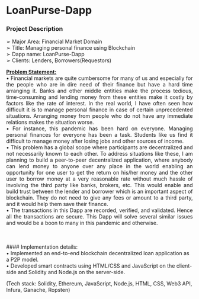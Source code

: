 # LoanPurse-Dapp

### Project Description
➢ Major Area: Financial Market Domain <br>
➢ Title: Managing personal finance using Blockchain <br>
➢ Dapp name: LoanPurse-Dapp <br>
➢ Clients: Lenders, Borrowers(Requestors) <br>
<p align="justify">
 <b><u> Problem Statement: </u></b><br>
• Financial markets are quite cumbersome for many of us and especially for the
people who are in dire need of their finance but have a hard time arranging it. Banks
and other middle entities make the process tedious, time-consuming and lending
money from these entities make it costly by factors like the rate of interest. In the
real world, I have often seen how difficult it is to manage personal finance in case
of certain unprecedented situations. Arranging money from people who do not have
any immediate relations makes the situation worse.<br>
• For instance, this pandemic has been hard on everyone. Managing personal finances
for everyone has been a task. Students like us find it difficult to manage money after
losing jobs and other sources of income.<br>
• This problem has a global scope where participants are decentralized and not
necessarily known to each other. To address situations like these, I am planning to
build a peer-to-peer decentralized application, where anybody can lend money to
anyone over any place in the world enabling an opportunity for one user to get the
return on his/her money and the other user to borrow money at a very reasonable
rate without much hassle of involving the third party like banks, brokers, etc. This
would enable and build trust between the lender and borrower which is an
important aspect of blockchain. They do not need to give any fees or amount to a
third party, and it would help them save their finance.<br>
• The transactions in this Dapp are recorded, verified, and validated. Hence all the
transactions are secure. This Dapp will solve several similar issues and would be a
boon to many in this pandemic and otherwise.
 </p>
 <br><br>
#### Implementation details: <br>
• Implemented an end-to-end blockchain decentralized loan application as a P2P model. <br>
• Developed smart contracts using HTML/CSS and JavaScript on the client-side and Solidity and Node.js on the server-side. <br>

(Tech stack: Solidity, Ethereum, JavaScript, Node.js, HTML, CSS, Web3 API, Infura, Ganache, Ropsten)
